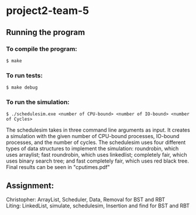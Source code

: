 # project2-team-5
##
## Running the program
### To compile the program: 
```
$ make
```
### To run tests: 
```
$ make debug
```

### To run the simulation:
```
$ ./schedulesim.exe <number of CPU-bound> <number of IO-bound> <number of Cycles>
```
The schedulesim takes in three command line arguments as input. It creates a simulation with the given number of CPU-bound processes, IO-bound processes, and the number of cycles. The schedulesim uses four different types of data structures to implement the simulation: roundrobin, which uses arraylist; fast roundrobin, which uses linkedlist; completely fair, which uses binary search tree; and fast completely fair, which uses red black tree. Final results can be seen in "cputimes.pdf"

## Assignment:
Christopher: ArrayList, Scheduler, Data, Removal for BST and RBT
<br />Liting: LinkedList, simulate, schedulesim, Insertion and find for BST and RBT 
